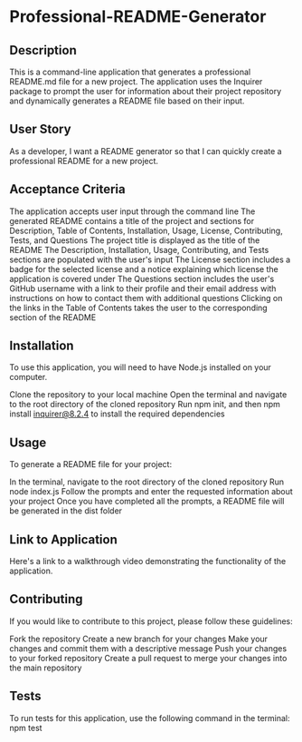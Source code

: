 # Professional-README-Generator

## Description
This is a command-line application that generates a professional README.md file for a new project. The application uses the Inquirer package to prompt the user for information about their project repository and dynamically generates a README file based on their input.

## User Story
As a developer, I want a README generator so that I can quickly create a professional README for a new project.

## Acceptance Criteria
The application accepts user input through the command line
The generated README contains a title of the project and sections for Description, Table of Contents, Installation, Usage, License, Contributing, Tests, and Questions
The project title is displayed as the title of the README
The Description, Installation, Usage, Contributing, and Tests sections are populated with the user's input
The License section includes a badge for the selected license and a notice explaining which license the application is covered under
The Questions section includes the user's GitHub username with a link to their profile and their email address with instructions on how to contact them with additional questions
Clicking on the links in the Table of Contents takes the user to the corresponding section of the README

## Installation
To use this application, you will need to have Node.js installed on your computer.

Clone the repository to your local machine
Open the terminal and navigate to the root directory of the cloned repository
Run npm init, and then npm install inquirer@8.2.4 to install the required dependencies




## Usage
To generate a README file for your project:

In the terminal, navigate to the root directory of the cloned repository
Run node index.js
Follow the prompts and enter the requested information about your project
Once you have completed all the prompts, a README file will be generated in the dist folder

## Link to Application
Here's a link to a walkthrough video demonstrating the functionality of the application.

## Contributing
If you would like to contribute to this project, please follow these guidelines:

Fork the repository
Create a new branch for your changes
Make your changes and commit them with a descriptive message
Push your changes to your forked repository
Create a pull request to merge your changes into the main repository


## Tests
To run tests for this application, use the following command in the terminal: npm test
